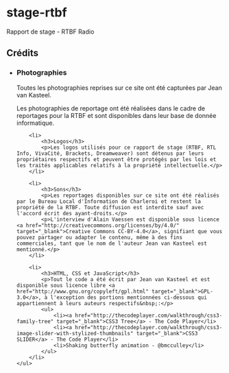 # stage-rtbf
Rapport de stage - RTBF Radio


<div class="creds">
    <h2>Crédits</h2>
    <ul>
        <li>
            <h3>Photographies</h3>
            <p>Toutes les photographies reprises sur ce site ont été capturées par Jean van Kasteel.</p>
            <p>Les photographies de reportage ont été réalisées dans le cadre de reportages pour la RTBF et sont disponibles dans leur base de donnée informatique.</p>
        </li>

        <li>
            <h3>Logos</h3>
            <p>Les logos utilisés pour ce rapport de stage (RTBF, RTL Info, VivaCité, Brackets, Dreamweaver) sont détenus par leurs propriétaires respectifs et peuvent être protégés par les lois et les traités applicables relatifs à la propriété intellectuelle.</p>
        </li>

        <li>
            <h3>Sons</h3>
            <p>Les reportages disponibles sur ce site ont été réalisés par le Bureau Local d'Information de Charleroi et restent la propriété de la RTBF. Toute diffusion est interdite sauf avec l'accord écrit des ayant-droits.</p>
            <p>L'interview d'Alain Vaessen est disponible sous licence <a href="http://creativecommons.org/licenses/by/4.0/" target="_blank">Creative Commons CC-BY-4.0</a>, signifiant que vous pouvez partager ou adapter le contenu, même à des fins commerciales, tant que le nom de l'auteur Jean van Kasteel est mentionné.</p>
        </li>

        <li>
            <h3>HTML, CSS et JavaScript</h3>
            <p>Tout le code a été écrit par Jean van Kasteel et est disponible sous licence libre <a href="http://www.gnu.org/copyleft/gpl.html" target="_blank">GPL-3.0</a>, à l'exception des portions mentionnées ci-dessous qui appartiennent à leurs auteurs respectifs&nbsp;:</p>
            <ul>
                <li><a href="http://thecodeplayer.com/walkthrough/css3-family-tree" target="_blank">CSS3 Tree</a> - The Code Player</li>
                <li><a href="http://thecodeplayer.com/walkthrough/css3-image-slider-with-stylized-thumbnails" target="_blank">CSS3 SLIDER</a> - The Code Player</li>
                <li>Shaking butterfly animation - @bmcculley</li>
            </ul>
        </li>
    </ul>
  </div>
